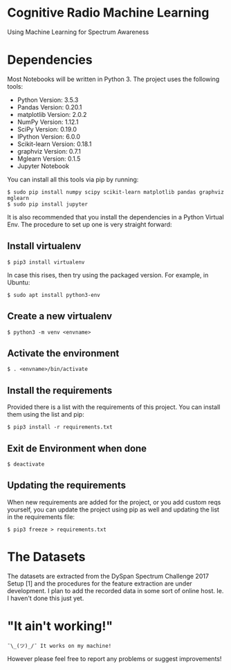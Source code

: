 # Cognitive Radio Machine Learning
Using Machine Learning for Spectrum Awareness

# Dependencies
Most Notebooks will be written in Python 3. The project uses the following tools:

* Python Version: 3.5.3
* Pandas Version: 0.20.1
* matplotlib Version: 2.0.2
* NumPy Version: 1.12.1
* SciPy Version: 0.19.0
* IPython Version: 6.0.0
* Scikit-learn Version: 0.18.1
* graphviz Version: 0.7.1
* Mglearn Version: 0.1.5
* Jupyter Notebook

You can install all this tools via pip by running:

    $ sudo pip install numpy scipy scikit-learn matplotlib pandas graphviz mglearn
    $ sudo pip install jupyter

It is also recommended that you install the dependencies in a Python Virtual
Env. The procedure to set up one is very straight forward:

## Install virtualenv

    $ pip3 install virtualenv

In case this rises, then try using the packaged version. For example, in Ubuntu:

    $ sudo apt install python3-env

## Create a new virtualenv

    $ python3 -m venv <envname>

## Activate the environment

    $ . <envname>/bin/activate

## Install the requirements
Provided there is a list with the requirements of this project. You can install
them using the list and pip:

    $ pip3 install -r requirements.txt

## Exit de Environment when done

    $ deactivate

## Updating the requirements

When new requirements are added for the project, or you add custom reqs
yourself, you can update the project using pip as well and updating the list in
the requirements file:

    $ pip3 freeze > requirements.txt

# The Datasets

The datasets are extracted from the DySpan Spectrum Challenge 2017 Setup [1] and
the procedures for the feature extraction are under development. I plan to add
the recorded data in some sort of online host. Ie. I haven't done this just yet.

# "It ain't working!" #
    ¯\_(ツ)_/¯ It works on my machine!

However please feel free to report any problems or suggest improvements!

